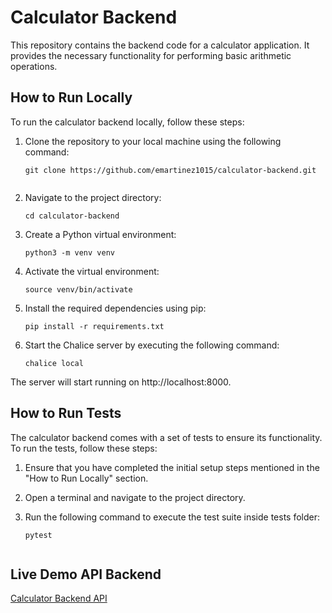 # Calculator Backend

This repository contains the backend code for a calculator application. It provides the necessary functionality for performing basic arithmetic operations.

## How to Run Locally

To run the calculator backend locally, follow these steps:

1. Clone the repository to your local machine using the following command:

   ```shell
   git clone https://github.com/emartinez1015/calculator-backend.git
    
2. Navigate to the project directory:
    ```shell
    cd calculator-backend

3. Create a Python virtual environment:
    ```shell
    python3 -m venv venv

4. Activate the virtual environment:
    ```shell
    source venv/bin/activate

5. Install the required dependencies using pip:
    ```shell
    pip install -r requirements.txt

6. Start the Chalice server by executing the following command:
    ```shell
    chalice local
    
The server will start running on http://localhost:8000.


## How to Run Tests

The calculator backend comes with a set of tests to ensure its functionality. To run the tests, follow these steps:

1. Ensure that you have completed the initial setup steps mentioned in the "How to Run Locally" section.

2. Open a terminal and navigate to the project directory.

3. Run the following command to execute the test suite inside tests folder:

   ```shell
   pytest


## Live Demo API Backend
[Calculator Backend API](https://ky23idqdol.execute-api.us-east-2.amazonaws.com/api/)
